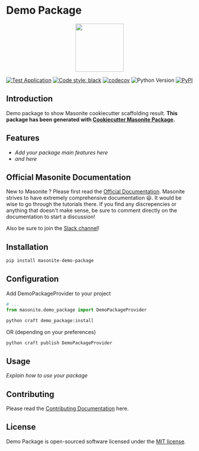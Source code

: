 # Demo Package

<p align="center">
<img src="https://i.imgur.com/rEXcoMn.png" width="130px">
</p>

<p align="center">

[![Test Application](https://github.com/girardinsamuel/masonite-demo-package/workflows/Test%20Application/badge.svg?branch=master)](https://github.com/girardinsamuel/masonite-demo-package/actions)
[![Code style: black](https://img.shields.io/badge/code%20style-black-000000.svg)](https://github.com/psf/black)
[![codecov](https://codecov.io/gh/girardinsamuel/masonite-demo-package/branch/master/graph/badge.svg)](https://codecov.io/gh/girardinsamuel/masonite-demo-package/)
<img src="https://img.shields.io/badge/python-3.6+-blue.svg" alt="Python Version">
<a href="https://pypi.org/project/masonite-demo-package/"><img alt="PyPI" src="https://img.shields.io/pypi/v/masonite-demo-package"></a>

</p>

## Introduction

Demo package to show Masonite cookiecutter scaffolding result.
**This package has been generated with [Cookiecutter Masonite Package](https://github.com/girardinsamuel/cookiecutter-masonite-package).**

## Features

- _Add your package main features here_
- _and here_

## Official Masonite Documentation

New to Masonite ? Please first read the [Official Documentation](https://docs.masoniteproject.com/).
Masonite strives to have extremely comprehensive documentation 😃. It would be wise to go through the tutorials there.
If you find any discrepencies or anything that doesn't make sense, be sure to comment directly on the documentation to start a discussion!

Also be sure to join the [Slack channel](http://slack.masoniteproject.com/)!

## Installation

```bash
pip install masonite-demo-package
```

## Configuration

Add DemoPackageProvider to your project

```python
# ...
from masonite.demo_package import DemoPackageProvider
```

```bash
python craft demo_package:install
```

OR (depending on your preferences)

```bash
python craft publish DemoPackageProvider
```

## Usage

_Explain how to use your package_

## Contributing

Please read the [Contributing Documentation](CONTRIBUTING.md) here.

## License

Demo Package is open-sourced software licensed under the [MIT license](LICENSE).
